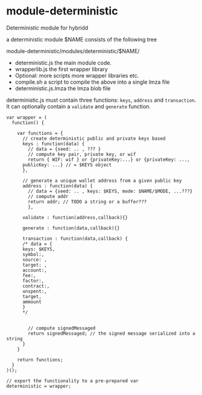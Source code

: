 # module-deterministic
Deterministic module for hybridd


a deterministic module $NAME consists of the following tree

module-deterministic/modules/deterministic/$NAME/

- deterministic.js               the main module code.
- wrapperlib.js                   the first wrapper library
- Optional: more scripts    more wrapper libraries etc.
- compile.sh                      a script to compile the above into a single lmza file
- deterministic.js.lmza       the lmza blob file

deterministic.js   must contain three functions: `keys`, `address` and
`transaction`.
It can optionally contain a `validate` and `generate` function.

```
var wrapper = (
  function() {

    var functions = {
      // create deterministic public and private keys based
      keys : function(data) {
        // data = {seed: .. , ??? }
        // compute key pair, private key, or wif
        return { WIF: wif } or {privateKey:...} or {privateKey: ...,
      publicKey: ...} // = $KEYS object
      },

      // generate a unique wallet address from a given public key
      address : function(data) {
        // data = {seed: .. , keys: $KEYS, mode: $NAME/$MODE, ...???}
        // compute addr
        return addr; // TODO a string or a buffer???
        },

      validate : function(address,callback){}

      generate : function(data,callback){}

      transaction : function(data,callback) {
      /* data = {
      keys: $KEYS,
      symbol:,
      source: ,
      target: ,
      account:,
      fee:,
      factor:,
      contract:,
      unspent:,
      target,
      ammount
      }
      */


        // compute signedMessaged
        return signedMessaged; // the signed message serialized into a string
      }
    }

    return functions;
  }
)();

// export the functionality to a pre-prepared var
deterministic = wrapper;
```
